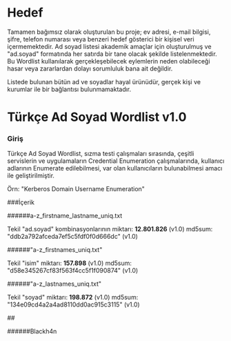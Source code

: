 # Hedef
Tamamen bağımsız olarak oluşturulan bu proje; ev adresi, e-mail bilgisi, şifre, telefon numarası veya benzeri hedef gösterici bir kişisel veri içermemektedir.  Ad soyad listesi akademik amaçlar için oluşturulmuş ve "ad.soyad" formatında her satırda bir tane olacak şekilde listelenmektedir. Bu Wordlist kullanılarak gerçekleşebilecek eylemlerin neden olabileceği hasar veya zararlardan dolayı sorumluluk bana ait değildir.

Listede bulunan bütün ad ve soyadlar hayal ürünüdür, gerçek kişi ve kurumlar ile bir bağlantısı bulunmamaktadır.


# Türkçe Ad Soyad Wordlist v1.0
### Giriş
Türkçe Ad Soyad Wordlist, sızma testi çalışmaları sırasında, çeşitli servislerin ve uygulamaların Credential Enumeration çalışmalarında, kullanıcı adlarının Enumerate edilebilmesi, var olan kullanıcıların bulunabilmesi amacı ile geliştirilmiştir.

Örn: "Kerberos Domain Username Enumeration"

###İçerik

######a-z_firstname_lastname_uniq.txt

Tekil "ad.soyad" kombinasyonlarının miktarı: <b>12.801.826</b> (v1.0)
md5sum: "ddb2a792afceda7ef5c5fdf0f0d666dc" (v1.0)

######"a-z_firstnames_uniq.txt"

Tekil "isim" miktarı:  <b>157.898</b> (v1.0)
md5sum: "d58e345267cf83f563f4cc5f1f090874" (v1.0)

######"a-z_lastnames_uniq.txt"

Tekil "soyad" miktarı: <b>198.872</b> (v1.0)
md5sum: "134e09cd4a2a4ad8110dd0ac915c3115" (v1.0)

##‎

######Blackh4n

